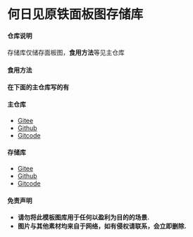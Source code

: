 <h1>何日见原铁面板图存储库</h1>

#### 仓库说明
存储库仅储存面板图，**食用方法**等见主仓库

#### 食用方法
**在下面的主仓库写的有**

#### 主仓库
* [Gitee](https://gitee.com/herijian/characterpic)
* [Github](https://github.com/herijian1/characterpic)
* [Gitcode](https://gitcode.com/herijian/characterpic)

#### 存储库
* [Gitee](https://gitee.com/herijian/characterpic1)
* [Github](https://github.com/herijian1/characterpic1)
* [Gitcode](https://gitcode.com/herijian/characterpic1)

#### 免责声明
* **请勿将此模板图库用于任何以盈利为目的的场景.** 
* **图片与其他素材均来自于网络，如有侵权请联系，会立即删除.**
